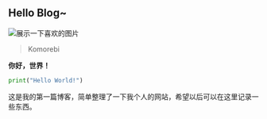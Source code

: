 ## Hello Blog~
![展示一下喜欢的图片](https://Komorebi-yaodong.github.io/picx-images-hosting/desktop/69.77drs572ns.webp)
> Komorebi

**你好，世界！**

```python
print("Hello World!")
```

这是我的第一篇博客，简单整理了一下我个人的网站，希望以后可以在这里记录一些东西。